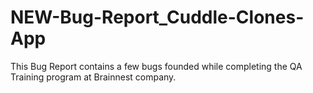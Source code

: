 # NEW-Bug-Report_Cuddle-Clones-App
This Bug Report contains a few bugs founded while completing the QA Training program at Brainnest company.
